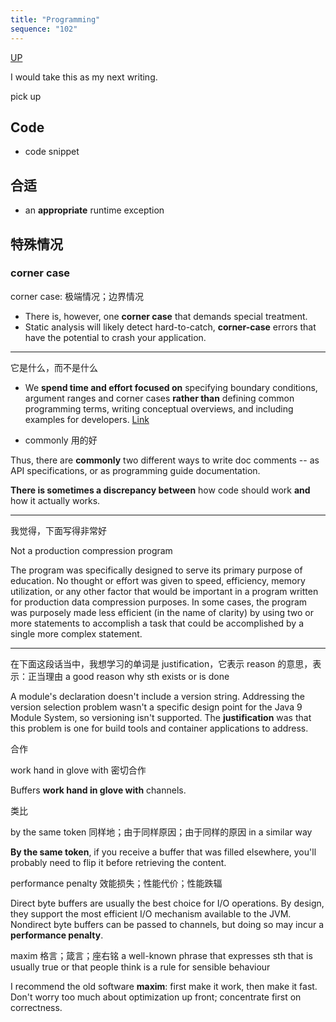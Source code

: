 ```yaml
---
title: "Programming"
sequence: "102"
---
```


[UP](/english/english-index.html)


I would take this as my next writing.

pick up

## Code

- code snippet

## 合适

- an **appropriate** runtime exception

## 特殊情况

### corner case

corner case: 极端情况；边界情况

- There is, however, one **corner case** that demands special treatment.
- Static analysis will likely detect hard-to-catch, **corner-case** errors that have the potential to crash your application.

---

它是什么，而不是什么

- We **spend time and effort focused on** specifying boundary conditions, argument ranges and corner cases **rather than** defining common programming terms, writing conceptual overviews, and including examples for developers. [Link](https://www.oracle.com/de/technical-resources/articles/java/javadoc-tool.html)

- commonly 用的好

Thus, there are **commonly** two different ways to write doc comments -- as API specifications, or as programming guide documentation.

**There is sometimes a discrepancy between** how code should work **and** how it actually works.

---

我觉得，下面写得非常好

Not a production compression program

The program was specifically designed to serve its primary purpose of education.
No thought or effort was given to speed, efficiency, memory utilization,
or any other factor that would be important in a program written for production data compression purposes.
In some cases, the program was purposely made less efficient (in the name of clarity)
by using two or more statements to accomplish a task that could be accomplished by a single more complex statement.

---

在下面这段话当中，我想学习的单词是 justification，它表示 reason 的意思，表示：正当理由 a good reason why sth exists or is done

A module's declaration doesn't include a version string.
Addressing the version selection problem wasn't a specific design point for the Java 9 Module System,
so versioning isn't supported.
The **justification** was that this problem is one for build tools and container applications to address.

合作

work hand in glove with 密切合作

Buffers **work hand in glove with** channels.

类比

by the same token 同样地；由于同样原因；由于同样的原因 in a similar way

**By the same token**, if you receive a buffer that was filled elsewhere,
you'll probably need to flip it before retrieving the content.

performance penalty 效能损失；性能代价；性能跌辐

Direct byte buffers are usually the best choice for I/O operations.
By design, they support the most efficient I/O mechanism available to the JVM.
Nondirect byte buffers can be passed to channels,
but doing so may incur a **performance penalty**.

maxim 格言；箴言；座右铭 a well-known phrase
that expresses sth that is usually true or that people think is a rule for sensible behaviour

I recommend the old software **maxim**: first make it work, then make it fast.
Don't worry too much about optimization up front; concentrate first on correctness.


